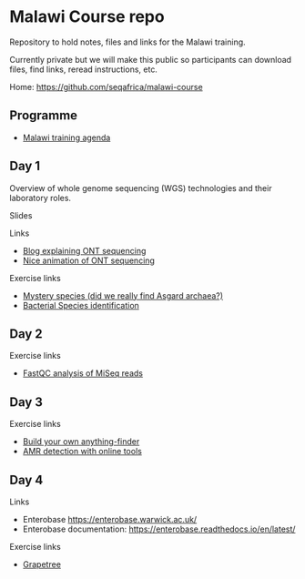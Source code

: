 # Malawi Course repo

Repository to hold notes, files and links for the Malawi training.

Currently private but we will make this public so participants can download files,
find links, reread instructions, etc.

Home: <https://github.com/seqafrica/malawi-course>


## Programme

 * [Malawi training agenda](Malawi_training_agenda_final.pdf)

## Day 1

Overview of whole genome sequencing (WGS) technologies and their laboratory roles.

Slides


Links
 
 * [Blog explaining ONT sequencing](https://nanoporetech.com/blog/how-oxford-nanopore-sequencing-works)
 * [Nice animation of ONT sequencing](https://youtu.be/RcP85JHLmnI)

Exercise links

 * [Mystery species (did we really find Asgard archaea?)](mystery/README.md)
 * [Bacterial Species identification](identify/README.md)

## Day 2

Exercise links

 * [FastQC analysis of MiSeq reads](fastqc/README.md)

## Day 3

Exercise links

 * [Build your own anything-finder](mydbfinder/README.md)
 * [AMR detection with online tools](amr/README.md)

## Day 4

Links

 * Enterobase <https://enterobase.warwick.ac.uk/>
 * Enterobase documentation: <https://enterobase.readthedocs.io/en/latest/>

Exercise links

 * [Grapetree](grapetree/README.md)

